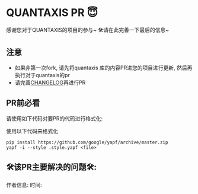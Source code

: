 # QUANTAXIS PR 😇

感谢您对于QUANTAXIS的项目的参与~ 🛠请在此完善一下最后的信息~

## 注意

- 如果非第一次fork, 请先将quantaxis 库的内容PR进您的项目进行更新, 然后再执行对于quantaxis的pr
- 请完善[CHANGELOG](https://github.com/QUANTAXIS/QUANTAXIS/releases)再进行PR

## PR前必看

请使用如下代码对要PR的代码进行格式化:

使用以下代码来格式化
```
pip install https://github.com/google/yapf/archive/master.zip
yapf -i --style .style.yapf <file>
```

## 🛠该PR主要解决的问题🛠:



作者信息:
时间: 
